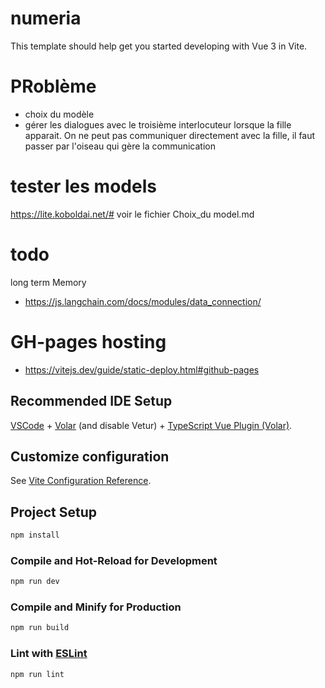 # numeria

This template should help get you started developing with Vue 3 in Vite.

# PRoblème
- choix du modèle
- gérer les dialogues avec le troisième interlocuteur lorsque la fille apparait.
On ne peut pas communiquer directement avec la fille, il faut passer par l'oiseau qui gère la communication


# tester les models
https://lite.koboldai.net/#
voir le fichier Choix_du model.md


# todo
 long term Memory
 - https://js.langchain.com/docs/modules/data_connection/

# GH-pages hosting
- https://vitejs.dev/guide/static-deploy.html#github-pages

## Recommended IDE Setup

[VSCode](https://code.visualstudio.com/) + [Volar](https://marketplace.visualstudio.com/items?itemName=Vue.volar) (and disable Vetur) + [TypeScript Vue Plugin (Volar)](https://marketplace.visualstudio.com/items?itemName=Vue.vscode-typescript-vue-plugin).

## Customize configuration

See [Vite Configuration Reference](https://vitejs.dev/config/).

## Project Setup

```sh
npm install
```

### Compile and Hot-Reload for Development

```sh
npm run dev
```

### Compile and Minify for Production

```sh
npm run build
```

### Lint with [ESLint](https://eslint.org/)

```sh
npm run lint
```
